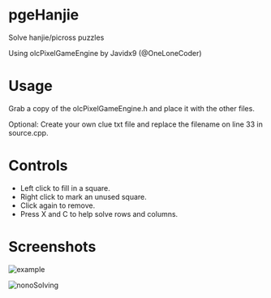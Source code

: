 # pgeHanjie
Solve hanjie/picross puzzles

Using olcPixelGameEngine by Javidx9 (@OneLoneCoder)


# Usage
Grab a copy of the olcPixelGameEngine.h and place it with the other files.

Optional:
Create your own clue txt file and replace the filename on line 33 in source.cpp.


# Controls
- Left click to fill in a square.
- Right click to mark an unused square.
- Click again to remove.
- Press X and C to help solve rows and columns.


# Screenshots
![example](https://user-images.githubusercontent.com/20815153/46847730-91d25480-ce31-11e8-9d59-1e29cf0d8efb.png)

![nonoSolving](https://user-images.githubusercontent.com/20815153/52547507-62057e80-2e1c-11e9-8df2-8482eb6cb07a.gif)

